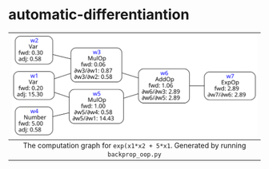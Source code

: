 # automatic-differentiantion

| ![A computation DAG with forward and reverse pass displayed in each node](https://raw.githubusercontent.com/mrandri19/automatic-differentiantion/master/Graph.gv.svg) | 
|:--:| 
| The computation graph for `exp(x1*x2 + 5*x1`. Generated by running `backprop_oop.py` |
